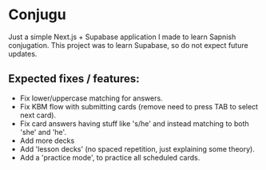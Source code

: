 # Conjugu
Just a simple Next.js + Supabase application I made to learn Sapnish conjugation. This project was to learn Supabase, so do not expect future updates.

## Expected fixes / features:
- Fix lower/uppercase matching for answers.
- Fix KBM flow with submitting cards (remove need to press TAB to select next card).
- Fix card answers having stuff like 's/he' and instead matching to both 'she' and 'he'.
- Add more decks
- Add 'lesson decks' (no spaced repetition, just explaining some theory).
- Add a 'practice mode', to practice all scheduled cards.
